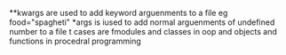 **kwargs are used to add keyword arguenments to a file 
eg
food="spagheti"
*args is iused to add normal arguenments of undefined number to a file
t cases are fmodules and classes in oop and objects and functions in procedral programming
